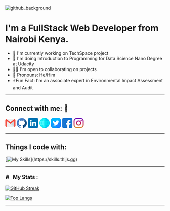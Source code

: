 ![github_background](https://github.com/David-Motari/David-Motari/assets/58317281/ef955c5f-f9c7-4116-8844-9edd572a0180)
# I'm a FullStack Web Developer from Nairobi Kenya.
* 🔭 I'm currently working on TechSpace project
* 🌱 I'm doing Introduction to Programming for Data Science Nano Degree at Udacity
* 👯‍♂️ I'm open to collaborating on projects
* 🤗 Pronouns: He/Him
* ⚡Fun Fact: I'm an associate expert in Environmental Impact Assessment and Audit
---
## Connect with me: 🤝
<!--Social icons-->

<!-- display the social media buttons in README -->

[![email][1.1]][1]
[![github][2.1]][2]
[![linkedin][3.1]][3]
[![website][4.1]][4]
[![twitter][5.1]][5]
[![facebook][6.1]][6]
[![instagram][7.1]][7]


<!-- links to social media icons -->

[1.1]: ./gmail.png (email)
[2.1]: ./github.png (github)
[3.1]: ./linkedin.png (linkedin)
[4.1]: ./world-wide-web.png (website)
[5.1]: ./twitter.png (twitter)
[6.1]: ./facebook.png (facebook)
[7.1]: ./instagram.png (instagram)

<!-- links to my social media accounts -->
[1]: mailto:davemotari22@gmail.com
[2]: https://www.github.com/David-Motari
[3]: https:/www.linkedin/com/in/david-motari
[4]: https://david-motari.github.io
[5]: https://www.twitter.com/david_motari
[6]: https://www.facebook.com/david.motari.3
[7]: https:www.instagram.com/dave_motari

---

## Things I code with:
[![My Skills](https://skills.thijs.gg/icons?i=js,html,css,angular,react,nodejs,py,ts,mongodb,postgres,redis,docker,git,vim,md,)](https://skills.thijs.gg)

---

### 🔥 &nbsp; My Stats :
[![GitHub Streak](https://github-readme-streak-stats.herokuapp.com?user=David-Motari&theme=cobalt&date_format=j%20M%5B%20Y%5D&mode=weekly)](https://git.io/streak-stats)

[![Top Langs](https://github-readme-stats.vercel.app/api/top-langs/?username=David-Motari&layout=compact&theme=vision-friendly-dark)](https://github.com/David-Motari/github-readme-stats)

---
